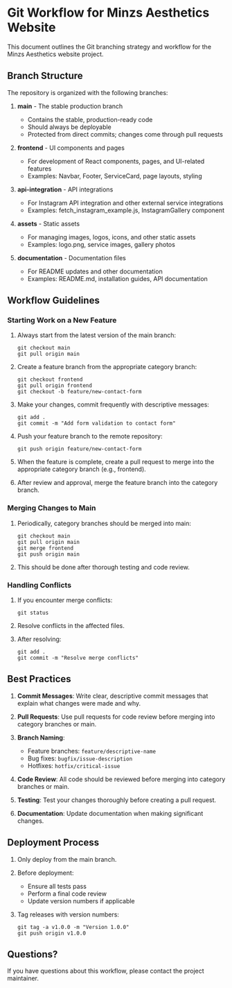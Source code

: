 # Git Workflow for Minzs Aesthetics Website

This document outlines the Git branching strategy and workflow for the Minzs Aesthetics website project.

## Branch Structure

The repository is organized with the following branches:

1. **main** - The stable production branch
   - Contains the stable, production-ready code
   - Should always be deployable
   - Protected from direct commits; changes come through pull requests

2. **frontend** - UI components and pages
   - For development of React components, pages, and UI-related features
   - Examples: Navbar, Footer, ServiceCard, page layouts, styling

3. **api-integration** - API integrations
   - For Instagram API integration and other external service integrations
   - Examples: fetch_instagram_example.js, InstagramGallery component

4. **assets** - Static assets
   - For managing images, logos, icons, and other static assets
   - Examples: logo.png, service images, gallery photos

5. **documentation** - Documentation files
   - For README updates and other documentation
   - Examples: README.md, installation guides, API documentation

## Workflow Guidelines

### Starting Work on a New Feature

1. Always start from the latest version of the main branch:
   ```
   git checkout main
   git pull origin main
   ```

2. Create a feature branch from the appropriate category branch:
   ```
   git checkout frontend
   git pull origin frontend
   git checkout -b feature/new-contact-form
   ```

3. Make your changes, commit frequently with descriptive messages:
   ```
   git add .
   git commit -m "Add form validation to contact form"
   ```

4. Push your feature branch to the remote repository:
   ```
   git push origin feature/new-contact-form
   ```

5. When the feature is complete, create a pull request to merge into the appropriate category branch (e.g., frontend).

6. After review and approval, merge the feature branch into the category branch.

### Merging Changes to Main

1. Periodically, category branches should be merged into main:
   ```
   git checkout main
   git pull origin main
   git merge frontend
   git push origin main
   ```

2. This should be done after thorough testing and code review.

### Handling Conflicts

1. If you encounter merge conflicts:
   ```
   git status
   ```

2. Resolve conflicts in the affected files.

3. After resolving:
   ```
   git add .
   git commit -m "Resolve merge conflicts"
   ```

## Best Practices

1. **Commit Messages**: Write clear, descriptive commit messages that explain what changes were made and why.

2. **Pull Requests**: Use pull requests for code review before merging into category branches or main.

3. **Branch Naming**:
   - Feature branches: `feature/descriptive-name`
   - Bug fixes: `bugfix/issue-description`
   - Hotfixes: `hotfix/critical-issue`

4. **Code Review**: All code should be reviewed before merging into category branches or main.

5. **Testing**: Test your changes thoroughly before creating a pull request.

6. **Documentation**: Update documentation when making significant changes.

## Deployment Process

1. Only deploy from the main branch.

2. Before deployment:
   - Ensure all tests pass
   - Perform a final code review
   - Update version numbers if applicable

3. Tag releases with version numbers:
   ```
   git tag -a v1.0.0 -m "Version 1.0.0"
   git push origin v1.0.0
   ```

## Questions?

If you have questions about this workflow, please contact the project maintainer.